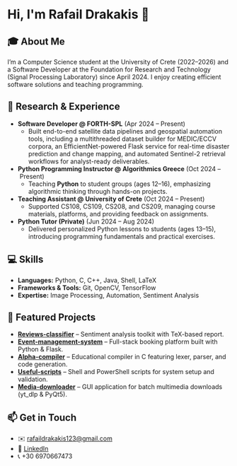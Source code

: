 # Hi, I'm Rafail Drakakis 👋

## 🎓 About Me

I’m a Computer Science student at the University of Crete (2022–2026) and a Software Developer at the Foundation for Research and Technology (Signal Processing Laboratory) since April 2024. I enjoy creating efficient software solutions and teaching programming.

## 🔬 Research & Experience

- **Software Developer @ FORTH-SPL** (Apr 2024 – Present)
  - Built end-to-end satellite data pipelines and geospatial automation tools, including a multithreaded dataset builder for MEDIC/ECCV corpora, an EfficientNet-powered Flask service for real-time disaster prediction and change mapping, and automated Sentinel-2 retrieval workflows for analyst-ready deliverables.
- **Python Programming Instructor @ Algorithmics Greece** (Oct 2024 – Present)
  - Teaching **Python** to student groups (ages 12–16), emphasizing algorithmic thinking through hands-on projects.
- **Teaching Assistant @ University of Crete** (Oct 2024 – Present)
  - Supported CS108, CS109, CS208, and CS209, managing course materials, platforms, and providing feedback on assignments.
- **Python Tutor (Private)** (Jun 2024 – Aug 2024)
  - Delivered personalized Python lessons to students (ages 13–15), introducing programming fundamentals and practical exercises.

## 💻 Skills

- **Languages:** Python, C, C++, Java, Shell, LaTeX
- **Frameworks & Tools:** Git, OpenCV, TensorFlow
- **Expertise:** Image Processing, Automation, Sentiment Analysis

## 📂 Featured Projects

- **[Reviews-classifier](https://github.com/Rafail-Drakakis/Reviews-classifier)** – Sentiment analysis toolkit with TeX-based report.
- **[Event-management-system](https://github.com/Rafail-Drakakis/Event-management-system)** – Full-stack booking platform built with Python & Flask.
- **[Alpha-compiler](https://github.com/Rafail-Drakakis/Alpha-compiler)** – Educational compiler in C featuring lexer, parser, and code generation.
- **[Useful-scripts](https://github.com/Rafail-Drakakis/Useful-scripts)** – Shell and PowerShell scripts for system setup and validation.
- **[Media-downloader](https://github.com/Rafail-Drakakis/Media-downloader)** – GUI application for batch multimedia downloads (yt_dlp & PyQt5).

## 📫 Get in Touch

- ✉️ rafaildrakakis123@gmail.com
- 🔗 [LinkedIn](https://www.linkedin.com/in/rafail-drakakis-07926b19b/)
- 📞 +30 6970667473
